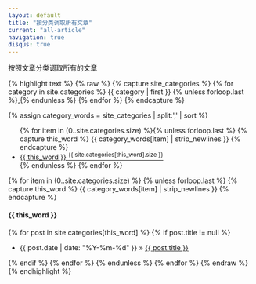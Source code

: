 ```yaml
---
layout: default
title: "按分类调取所有文章"
current: "all-article"
navigation: true
disqus: true
---
```


按照文章分类调取所有的文章

{% highlight text %}
{% raw %}
{% capture site_categories %}
  {% for category in site.categories %}
    {{ category | first }}
    {% unless forloop.last %},{% endunless %}
  {% endfor %}
{% endcapture %}
<!-- site_categories: {{ site_categories }} -->
{% assign category_words = site_categories | split:',' | sort %}
<!-- category_words: {{ category_words }} -->

<ul class="tag-box">
  {% for item in (0..site.categories.size) %}{% unless forloop.last %}
    {% capture this_word %}
      {{ category_words[item] | strip_newlines }}
    {% endcapture %}
    <li>
      <a href="#{{ this_word | cgi_escape }}" rel="nofollow">{{ this_word }} <sup>{{ site.categories[this_word].size }}</sup></a>
    </li>
    {% endunless %}
  {% endfor %}
</ul>

{% for item in (0..site.categories.size) %}
  {% unless forloop.last %}
    {% capture this_word %}
      {{ category_words[item] | strip_newlines }}
    {% endcapture %}
      <h4 id="{{ this_word | cgi_escape }}">{{ this_word }}</h4>
      {% for post in site.categories[this_word] %}
        {% if post.title != null %}
        <ul>
          <li>{{ post.date | date: "%Y-%m-%d" }}
          &raquo; <a href="{{ post.url }}">{{ post.title }}</a>
          </li>
        </ul>
        {% endif %}
      {% endfor %}
  {% endunless %}
{% endfor %}
{% endraw %}
{% endhighlight %}
